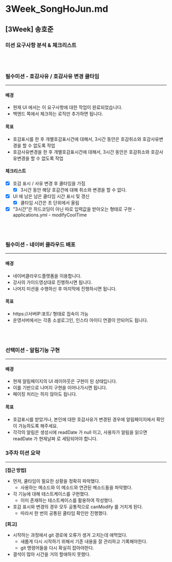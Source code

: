 # 3Week_SongHoJun.md

## [3Week] 송호준

### 미션 요구사항 분석 & 체크리스트

<br>
<br>

### 필수미션 - 호감사유 / 호감사유 변경 쿨타임

---

#### 배경
- 현재 UI 에서는 이 요구사항에 대한 작업이 완료되었습니다.
- 백엔드 쪽에서 체크하는 로직만 추가하면 됩니다.

#### 목표
- 호감표시를 한 후 개별호감표시건에 대해서, 3시간 동안은 호감취소와 호감사유변경을 할 수 없도록 작업
- 호감사유변경을 한 후 개별호감표시건에 대해서, 3시간 동안은 호감취소와 호감사유변경을 할 수 없도록 작업

#### 체크리스트
- [x] 호감 표시 / 사유 변경 후 쿨타임을 가짐
  - [x] 3시간 동안 해당 호감건에 대해 취소와 변경을 할 수 없다.
- [x] UI 에 남은 남은 쿨타임 시간 표시 및 갱신
  - [x] 쿨타임 시간은 초 단위에서 올림
- [x] "3시간"은 하드코딩이 아닌 따로 입력값을 받아오는 형태로 구현 - applications.yml - modifyCoolTime

<br>
<br>

### 필수미션 - 네이버 클라우드 배포

---
#### 배경
- 네이버클라우드플랫폼을 이용합니다.
- 강사의 가이드영상대로 진행하시면 됩니다.
- 나머지 미션을 수행하신 후 마지막에 진행하시면 됩니다.

#### 목표
- https://서버IP:포트/ 형태로 접속이 가능
- 운영서버에서는 각종 소셜로그인, 인스타 아이디 연결이 안되어도 됩니다.


<br>
<br>

### 선택미션 - 알림기능 구현

--- 
#### 배경
- 현재 알림페이지의 UI 레이아웃은 구현이 된 상태입니다.
- 이를 기반으로 나머지 구현을 이어나가시면 됩니다.
- 페이징 처리는 하지 않아도 됩니다.

#### 목표
- 호감표시를 받았거나, 본인에 대한 호감사유가 변경된 경우에 알림페이지에서 확인이 가능하도록 해주세요.
- 각각의 알림은 생성시에 readDate 가 null 이고, 사용자가 알림을 읽으면 readDate 가 현재날짜 로 세팅되어야 합니다.



### 3주차 미션 요약

---

**[접근 방법]**

- 먼저, 쿨타임이 필요한 상황을 정확히 파악했다.
  - 사용하는 메소드와 이 메소드와 연관된 메소드들을 파악했다. 
- 각 기능에 대해 테스트케이스를 구현했다.
  - 이미 존재하는 테스트케이스를 활용하여 작성했다.
- 호감 표시와 변경의 경우 모두 공통적으로 canModify 를 거치게 된다.
  - 따라서 한 번의 공통된 쿨타임 확인만 진행했다.


**[회고]**

- 시작하는 과정에서 git 경로에 오류가 생겨 고치는데 애먹었다.
  - 새롭게 다시 시작하기 위해서 기존 내용을 잘 관리하고 기록해야한다.
  - git 명령어들을 다시 확실히 잡아야한다.
- 결석이 많아 시간을 거의 할애하지 못했다.
